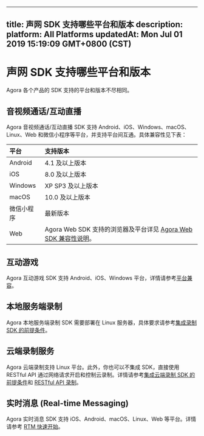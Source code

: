 
---
title: 声网 SDK 支持哪些平台和版本
description: 
platform: All Platforms
updatedAt: Mon Jul 01 2019 15:19:09 GMT+0800 (CST)
---
# 声网 SDK 支持哪些平台和版本
Agora 各个产品的 SDK 支持的平台和版本不尽相同。

## 音视频通话/互动直播

Agora 音视频通话/互动直播 SDK 支持 Android、iOS、Windows、macOS、Linux、Web 和微信小程序等平台，并支持平台间互通。具体兼容性见下表：

| 平台       | 支持版本                                                     |
| :--------- | :----------------------------------------------------------- |
| Android    | 4.1 及以上版本                                               |
| iOS        | 8.0 及以上版本                                               |
| Windows    | XP SP3 及以上版本                                            |
| macOS      | 10.0 及以上版本                                              |
| 微信小程序 | 最新版本                                                     |
| Web        | Agora Web SDK 支持的浏览器及平台详见 [Agora Web SDK 兼容性说明](https://docs.agora.io/cn/Interactive%20Broadcast/release_web_video?platform=Web#兼容性说明)。 |

## 互动游戏

Agora 互动游戏 SDK 支持 Android、iOS、Windows 平台，详情请参考[平台兼容](https://docs.agora.io/cn/Interactive%20Gaming/product_gaming?platform=All%20Platforms#平台兼容)。

## 本地服务端录制

Agora 本地服务端录制 SDK 需要部署在 Linux 服务器，具体要求请参考[集成录制 SDK 的前提条件](https://docs.agora.io/cn/Recording/recording_integrate_cpp?platform=Linux%20CPP#前提条件)。

## 云端录制服务

Agora 云端录制支持 Linux 平台。此外，你也可以不集成 SDK，直接使用 RESTful API 通过网络请求开启和控制云录制。详情请参考[集成云端录制 SDK 的前提条件](https://docs.agora.io/cn/cloud-recording/cloud_recording_quickstart?platform=Linux%20CPP)和 [RESTful API 录制](https://docs.agora.io/cn/cloud-recording/cloud_recording_rest?platform=All%20Platforms)。

## 实时消息 (Real-time Messaging)

Agora 实时消息 SDK 支持 iOS、Android、macOS、Linux、Web 等平台。详情请参考 [RTM 快速开始](https://docs.agora.io/cn/Real-time-Messaging/RTM_Quickstarts_android?platform=Android)。
